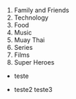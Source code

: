 1. Family and Friends
2. Technology
3. Food
4. Music
5. Muay Thai
6. Series
7. Films
  1. Super Heroes

* teste
- teste2
  teste3
